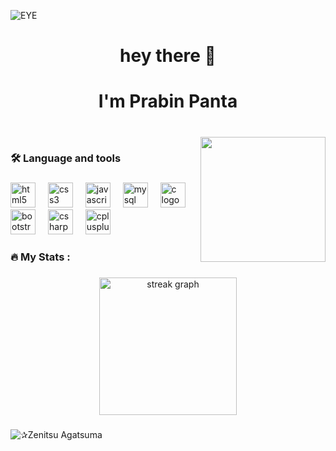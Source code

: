 ![EYE](https://github.com/prabinpanta0/prabinpanta0/assets/87630026/169f796b-bc10-4372-91c0-7c4186fbdc5c)
###

<h1 align="center">hey there 👋</h1>

###

<h1 align="center">I'm Prabin Panta</h1>

###

<br clear="both">

<img align="right" height="200" src="https://i.pinimg.com/736x/62/24/8c/62248cb4c71b57a6a1599991887cce71.jpg"  />


###

<h3 align="left">🛠 Language and tools</h3>

###

<div align="left">
  <img src="https://cdn.jsdelivr.net/gh/devicons/devicon/icons/html5/html5-original.svg" height="40" alt="html5 logo"  />
  <img width="12" />
  <img src="https://cdn.jsdelivr.net/gh/devicons/devicon/icons/css3/css3-original.svg" height="40" alt="css3 logo"  />
  <img width="12" />
  <img src="https://cdn.jsdelivr.net/gh/devicons/devicon/icons/javascript/javascript-original.svg" height="40" alt="javascript logo"  />
  <img width="12" />
  <img src="https://cdn.jsdelivr.net/gh/devicons/devicon/icons/mysql/mysql-original.svg" height="40" alt="mysql logo"  />
  <img width="12" />
  <img src="https://cdn.jsdelivr.net/gh/devicons/devicon/icons/c/c-original.svg" height="40" alt="c logo"  />
  <img width="12" />
  <img src="https://cdn.jsdelivr.net/gh/devicons/devicon/icons/bootstrap/bootstrap-original.svg" height="40" alt="bootstrap logo"  />
  <img width="12" />
  <img src="https://cdn.jsdelivr.net/gh/devicons/devicon/icons/csharp/csharp-original.svg" height="40" alt="csharp logo"  />
  <img width="12" />
  <img src="https://cdn.jsdelivr.net/gh/devicons/devicon/icons/cplusplus/cplusplus-original.svg" height="40" alt="cplusplus logo"  />
</div>

###

<h3 align="left">🔥   My Stats :</h3>

###

<div align="center">
  <img src="https://streak-stats.demolab.com?user=prabinpanta0&locale=en&mode=daily&theme=dark&hide_border=false&border_radius=5&order=3" height="220" alt="streak graph"  />
</div>

###
![✰Zenitsu Agatsuma](https://github.com/prabinpanta0/prabinpanta0/assets/87630026/c3d15fde-6866-4a8c-9e10-b864d51baabd)


###
